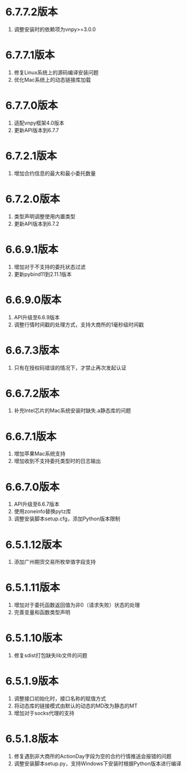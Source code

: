 # 6.7.7.2版本

1. 调整安装时的依赖项为vnpy>=3.0.0

# 6.7.7.1版本

1. 修复Linux系统上的源码编译安装问题
2. 优化Mac系统上的动态链接库加载

# 6.7.7.0版本

1. 适配vnpy框架4.0版本
2. 更新API版本到6.7.7

# 6.7.2.1版本

1. 增加合约信息的最大和最小委托数量

# 6.7.2.0版本

1. 类型声明调整使用内置类型
2. 更新API版本到6.7.2

# 6.6.9.1版本

1. 增加对于不支持的委托状态过滤
2. 更新pybind11到2.11.1版本

# 6.6.9.0版本

1. API升级至6.6.9版本
2. 调整行情时间戳的处理方式，支持大商所的1毫秒级时间戳

# 6.6.7.3版本 

1. 只有在授权码错误的情况下，才禁止再次发起认证

# 6.6.7.2版本

1. 补充Intel芯片的Mac系统安装时缺失.a静态库的问题

# 6.6.7.1版本

1. 增加苹果Mac系统支持
2. 增加收到不支持委托类型时的日志输出

# 6.6.7.0版本

1. API升级至6.6.7版本
2. 使用zoneinfo替换pytz库
3. 调整安装脚本setup.cfg，添加Python版本限制

# 6.5.1.12版本

1. 添加广州期货交易所枚举值字段支持

# 6.5.1.11版本

1. 增加对于委托函数返回值为非0（请求失败）状态的处理
2. 完善变量和函数类型声明

# 6.5.1.10版本

1. 修复sdist打包缺失lib文件的问题

# 6.5.1.9版本

1. 调整接口初始化时，接口名称的赋值方式
2. 将动态库的链接模式由默认的动态的MD改为静态的MT
3. 增加对于socks代理的支持

# 6.5.1.8版本

1. 修复遇到非大商所的ActionDay字段为空的合约行情推送会报错的问题
2. 调整安装脚本setup.py，支持Windows下安装时根据Python版本进行编译
